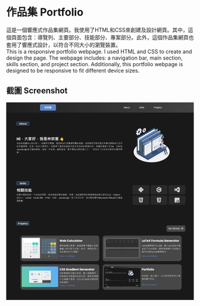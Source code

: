 # 作品集 Portfolio

這是一個響應式作品集網頁。我使用了HTML和CSS來創建及設計網頁。其中，這個頁面包含：導覽列、主要部分、技能部分、專案部分。此外，這個作品集網頁也套用了響應式設計，以符合不同大小的瀏覽裝置。\
This is a responsive portfolio webpage. I used HTML and CSS to create and design the page. The webpage includes: a navigation bar, main section, skills section, and project section. Additionally, this portfolio webpage is designed to be responsive to fit different device sizes.


## 截圖 Screenshot
![Screenshot](screenshot.png)